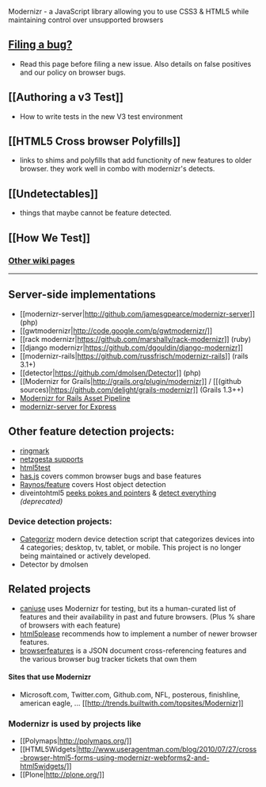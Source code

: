 Modernizr - a JavaScript library allowing you to use CSS3 & HTML5 while maintaining control over unsupported browsers 

## [Filing a bug?](https://github.com/Modernizr/Modernizr/wiki/Filing-a-bug)
* Read this page before filing a new issue. Also details on false positives and our policy on browser bugs.

## [[Authoring a v3 Test]]
* How to write tests in the new V3 test environment

## [[HTML5 Cross browser Polyfills]]
* links to shims and polyfills that add functionity of new features to older browser. they work well in combo with modernizr's detects.

## [[Undetectables]]
* things that maybe cannot be feature detected.

## [[How We Test]]

### [Other wiki pages](https://github.com/Modernizr/Modernizr/wiki/_pages)

<hr>

## Server-side implementations
* [[modernizr-server|http://github.com/jamesgpearce/modernizr-server]] (php)
* [[gwtmodernizr|http://code.google.com/p/gwtmodernizr/]]
* [[rack modernizr|https://github.com/marshally/rack-modernizr]] (ruby)
* [[django modernizr|https://github.com/dgouldin/django-modernizr]]
* [[modernizr-rails|https://github.com/russfrisch/modernizr-rails]] (rails 3.1+)
* [[detector|https://github.com/dmolsen/Detector]] (php)
* [[Modernizr for Grails|http://grails.org/plugin/modernizr]] / [[(github sources)|https://github.com/delight/grails-modernizr]]  (Grails 1.3++)
* [Modernizr for Rails Asset Pipeline](https://github.com/tsechingho/modernizr-rails)
* [modernizr-server for Express](https://github.com/rlindskog/modernizr-server)

## Other feature detection projects: 
* [ringmark](http://rng.io/)
* [netzgesta supports](http://www.netzgesta.de/dev/supports/)
* [html5test](https://github.com/NielsLeenheer/html5test)
* [has.js](http://github.com/phiggins42/has.js) covers common browser bugs and base features
* [Raynos/feature](https://github.com/Raynos/feature) covers Host object detection
* diveintohtml5 [peeks pokes and pointers](http://diveintohtml5.info/peeks-pokes-and-pointers.html) & [detect everything](http://diveintohtml5.info/everything.html) *(deprecated)*

### Device detection projects: 
* [Categorizr](https://github.com/bjankord/Categorizr) modern device detection script that categorizes devices into 4 categories; desktop, tv, tablet, or mobile. This project is no longer being maintained or actively developed. 
* Detector by dmolsen

## Related projects

* [caniuse](http://caniuse.com) uses Modernizr for testing, but its a human-curated list of features and their availability in past and future browsers. (Plus % share of browsers with each feature)
* [html5please](http://html5please.com) recommends how to implement a number of newer browser features.
* [browserfeatures](https://github.com/karlcow/browserfeatures) is a JSON document cross-referencing features and the various browser bug tracker tickets that own them

#### Sites that use Modernizr

* Microsoft.com, Twitter.com, Github.com, NFL, posterous, finishline, american eagle, ... [[http://trends.builtwith.com/topsites/Modernizr]]


### Modernizr is used by projects like

* [[Polymaps|http://polymaps.org/]]
* [[HTML5Widgets|http://www.useragentman.com/blog/2010/07/27/cross-browser-html5-forms-using-modernizr-webforms2-and-html5widgets/]]
* [[Plone|http://plone.org/]]